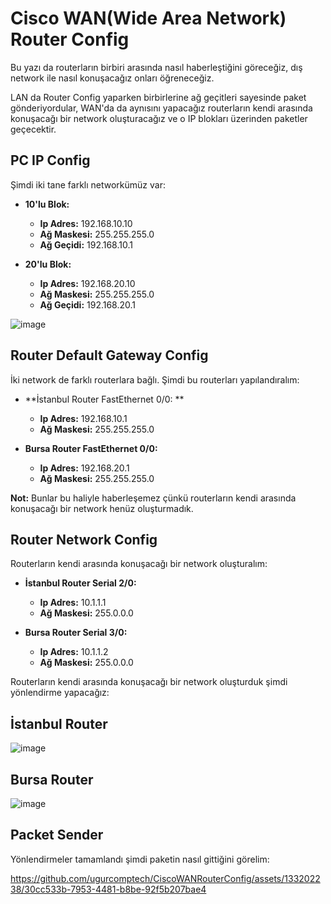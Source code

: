 # Cisco WAN(Wide Area Network) Router Config

Bu yazı da routerların birbiri arasında nasıl haberleştiğini göreceğiz, dış network ile nasıl konuşacağız onları öğreneceğiz.

LAN da Router Config yaparken birbirlerine ağ geçitleri sayesinde paket gönderiyordular, WAN'da da aynısını yapacağız routerların kendi arasında konuşacağı bir network oluşturacağız ve o IP blokları üzerinden paketler geçecektir.

## PC IP Config

Şimdi iki tane farklı networkümüz var:

- **10'lu Blok:**
  - **Ip Adres:** 192.168.10.10
  - **Ağ Maskesi:** 255.255.255.0
  - **Ağ Geçidi:** 192.168.10.1
 
- **20'lu Blok:**
  - **Ip Adres:** 192.168.20.10
  - **Ağ Maskesi:** 255.255.255.0
  - **Ağ Geçidi:** 192.168.20.1

 
![image](https://github.com/ugurcomptech/CiscoWANRouterConfig/assets/133202238/e2e3a5fe-d760-4375-a70a-50dd570d1d66)


## Router Default Gateway Config
 
İki network de farklı routerlara bağlı. Şimdi bu routerları yapılandıralım:

- **İstanbul Router FastEthernet 0/0: **
  - **Ip Adres:** 192.168.10.1
  - **Ağ Maskesi:** 255.255.255.0

- **Bursa Router FastEthernet 0/0:**
  - **Ip Adres:** 192.168.20.1
  - **Ağ Maskesi:** 255.255.255.0
 

**Not:** Bunlar bu haliyle haberleşemez çünkü routerların kendi arasında konuşacağı bir network henüz oluşturmadık.


## Router Network Config

Routerların kendi arasında konuşacağı bir network oluşturalım:


- **İstanbul Router Serial 2/0:**
  - **Ip Adres:** 10.1.1.1
  - **Ağ Maskesi:** 255.0.0.0


- **Bursa Router Serial 3/0:**
  - **Ip Adres:** 10.1.1.2
  - **Ağ Maskesi:** 255.0.0.0

 
Routerların kendi arasında konuşacağı bir network oluşturduk şimdi yönlendirme yapacağız:


## İstanbul Router

![image](https://github.com/ugurcomptech/CiscoWANRouterConfig/assets/133202238/64b2823f-467f-4668-af0b-bb6315b0d73f)

## Bursa Router 

![image](https://github.com/ugurcomptech/CiscoWANRouterConfig/assets/133202238/fba324f2-b637-4c0b-95c5-b396458efcdd)



## Packet Sender

Yönlendirmeler tamamlandı şimdi paketin nasıl gittiğini görelim:

https://github.com/ugurcomptech/CiscoWANRouterConfig/assets/133202238/30cc533b-7953-4481-b8be-92f5b207bae4










